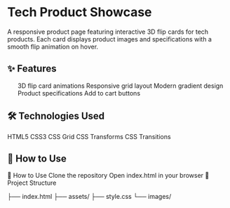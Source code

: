 <h1><bold>Tech Product Showcase</bold></h1>
A responsive product page featuring interactive 3D flip cards for tech products. Each card displays product images and specifications with a smooth flip animation on hover.
<br>
<h2><bold>✨ Features</bold></h2>
<ol>
3D flip card animations
Responsive grid layout
Modern gradient design
Product specifications
Add to cart buttons
</ol>
<h2><bold>🛠️ Technologies Used</bold></h2>
HTML5
CSS3
CSS Grid
CSS Transforms
CSS Transitions
<h2><bold>📝 How to Use</bold></h2>
📝 How to Use
Clone the repository
Open index.html in your browser
📂 Project Structure

├── index.html
├── assets/
    ├── style.css
    └── images/
